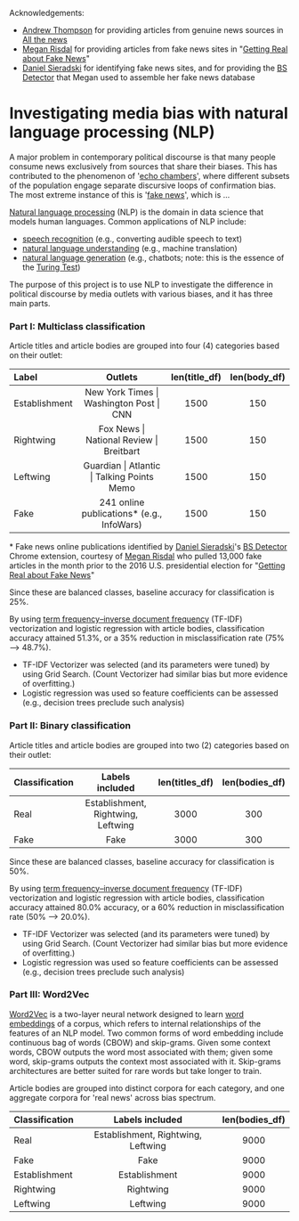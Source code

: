Acknowledgements:
- [Andrew Thompson](https://www.kaggle.com/snapcrack) for providing articles from genuine news sources in [All the news](https://www.kaggle.com/snapcrack/all-the-news)
- [Megan Risdal](https://www.kaggle.com/mrisdal) for providing articles from fake news sites in "[Getting Real about Fake News](https://www.kaggle.com/mrisdal/fake-news)"
- [Daniel Sieradski](https://github.com/selfagency) for identifying fake news sites, and for providing the [BS Detector](https://github.com/selfagency/bs-detector) that Megan used to assemble her fake news database

# Investigating media bias with natural language processing (NLP)

A major problem in contemporary political discourse is that many people consume news exclusively from sources that share their biases. This has contributed to the phenomenon of '[echo chambers](https://en.wikipedia.org/wiki/Echo_chamber_(media))', where different subsets of the population engage separate discursive loops of confirmation bias. The most extreme instance of this is '[fake news](https://en.wikipedia.org/wiki/Fake_news)', which is ...

[Natural language processing](https://en.wikipedia.org/wiki/Natural_language_processing) (NLP) is the domain in data science that models human languages. Common applications of NLP include:
- [speech recognition](https://en.wikipedia.org/wiki/Speech_recognition) (e.g., converting audible speech to text)
- [natural language understanding](https://en.wikipedia.org/wiki/Natural_language_understanding) (e.g., machine translation)
- [natural language generation](https://en.wikipedia.org/wiki/Natural_language_generation) (e.g., chatbots; note: this is the essence of the [Turing Test](https://en.wikipedia.org/wiki/Turing_test))

The purpose of this project is to use NLP to investigate the difference in political discourse by media outlets with various biases, and it has three main parts.

### Part I: Multiclass classification
Article titles and article bodies are grouped into four (4) categories based on their outlet:

| Label         | Outlets                | len(title_df)| len(body_df)|
|:--------------|:----------------------:|:------------:|:-----------:|
| Establishment | New York Times \| Washington Post \| CNN      | 1500         | 150         |
| Rightwing     | Fox News \| National Review \| Breitbart      | 1500         | 150         |
| Leftwing      | Guardian \| Atlantic \| Talking Points Memo   | 1500         | 150         |
| Fake          | 241 online publications* (e.g., InfoWars)     | 1500         | 150         |

\* Fake news online publications identified by [Daniel Sieradski](https://github.com/selfagency)'s [BS Detector](https://github.com/selfagency/bs-detector) Chrome extension, courtesy of [Megan Risdal](https://www.kaggle.com/mrisdal) who pulled 13,000 fake articles in the month prior to the 2016 U.S. presidential election for "[Getting Real about Fake News](https://www.kaggle.com/mrisdal/fake-news)"

Since these are balanced classes, baseline accuracy for classification is 25%.

By using [term frequency–inverse document frequency](https://en.wikipedia.org/wiki/Tf%E2%80%93idf) (TF-IDF) vectorization and logistic regression with article bodies, classification accuracy attained 51.3%, or a 35% reduction in misclassification rate (75% —> 48.7%).

- TF-IDF Vectorizer was selected (and its parameters were tuned) by using Grid Search. (Count Vectorizer had similar bias but more evidence of overfitting.)
- Logistic regression was used so feature coefficients can be assessed (e.g., decision trees preclude such analysis)


### Part II: Binary classification
Article titles and article bodies are grouped into two (2) categories based on their outlet:

| Classification | Labels included                    | len(titles_df) | len(bodies_df) | 
|:---------------|:----------------------------------:|:--------------:|:--------------:|
| Real           | Establishment, Rightwing, Leftwing | 3000           | 300            |
| Fake           | Fake                               | 3000           | 300            |

Since these are balanced classes, baseline accuracy for classification is 50%.

By using [term frequency–inverse document frequency](https://en.wikipedia.org/wiki/Tf%E2%80%93idf) (TF-IDF) vectorization and logistic regression with article bodies, classification accuracy attained 80.0% accuracy, or a 60% reduction in misclassification rate (50% —> 20.0%).

- TF-IDF Vectorizer was selected (and its parameters were tuned) by using Grid Search. (Count Vectorizer had similar bias but more evidence of overfitting.)
- Logistic regression was used so feature coefficients can be assessed (e.g., decision trees preclude such analysis)

### Part III: Word2Vec
[Word2Vec](https://en.wikipedia.org/wiki/Word2vec) is a two-layer neural network designed to learn [word embeddings](https://en.wikipedia.org/wiki/Word_embedding) of a corpus, which refers to internal relationships of the features of an NLP model. Two common forms of word embedding include continuous bag of words (CBOW) and skip-grams. Given some context words, CBOW outputs the word most associated with them; given some word, skip-grams outputs the context most associated with it. Skip-grams architectures are better suited for rare words but take longer to train.

Article bodies are grouped into distinct corpora for each category, and one aggregate corpora for 'real news' across bias spectrum. 

| Classification | Labels included                    | len(bodies_df) |
|:---------------|:----------------------------------:|:--------------:|
| Real           | Establishment, Rightwing, Leftwing | 9000           |
| Fake           | Fake                               | 9000           |
| Establishment  | Establishment                      | 9000           |
| Rightwing      | Rightwing                          | 9000           |
| Leftwing       | Leftwing                           | 9000           |